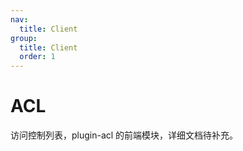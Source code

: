 ```yaml
---
nav:
  title: Client
group:
  title: Client
  order: 1
---
```


# ACL

访问控制列表，plugin-acl 的前端模块，详细文档待补充。
